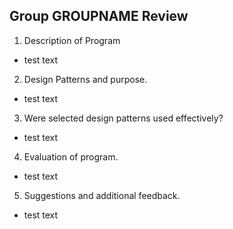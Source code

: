 ## Group GROUPNAME Review

1. Description of Program
  * test text
  
2. Design Patterns and purpose.
  * test text
  
3. Were selected design patterns used effectively?
  * test text
  
4. Evaluation of program.
  * test text
  
5. Suggestions and additional feedback.
  * test text
